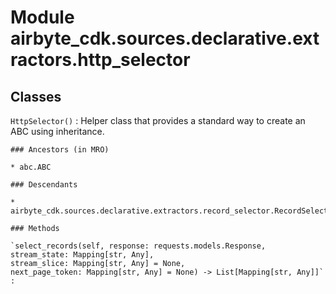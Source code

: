 Module airbyte_cdk.sources.declarative.extractors.http_selector
===============================================================

Classes
-------

`HttpSelector()`
:   Helper class that provides a standard way to create an ABC using
    inheritance.

    ### Ancestors (in MRO)

    * abc.ABC

    ### Descendants

    * airbyte_cdk.sources.declarative.extractors.record_selector.RecordSelector

    ### Methods

    `select_records(self, response: requests.models.Response, stream_state: Mapping[str, Any], stream_slice: Mapping[str, Any] = None, next_page_token: Mapping[str, Any] = None) ‑> List[Mapping[str, Any]]`
    :